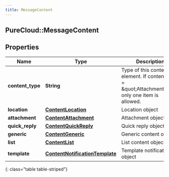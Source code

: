 ```yaml
---
title: MessageContent
---
```

## PureCloud::MessageContent

## Properties

|Name | Type | Description | Notes|
|------------ | ------------- | ------------- | -------------|
| **content_type** | **String** | Type of this content element. If contentType = \&quot;Attachment\&quot; only one item is allowed. | |
| **location** | [**ContentLocation**](ContentLocation.html) | Location object | [optional] |
| **attachment** | [**ContentAttachment**](ContentAttachment.html) | Attachment object | [optional] |
| **quick_reply** | [**ContentQuickReply**](ContentQuickReply.html) | Quick reply object | [optional] |
| **generic** | [**ContentGeneric**](ContentGeneric.html) | Generic content object | [optional] |
| **list** | [**ContentList**](ContentList.html) | List content object | [optional] |
| **template** | [**ContentNotificationTemplate**](ContentNotificationTemplate.html) | Template notification object | [optional] |
{: class="table table-striped"}


